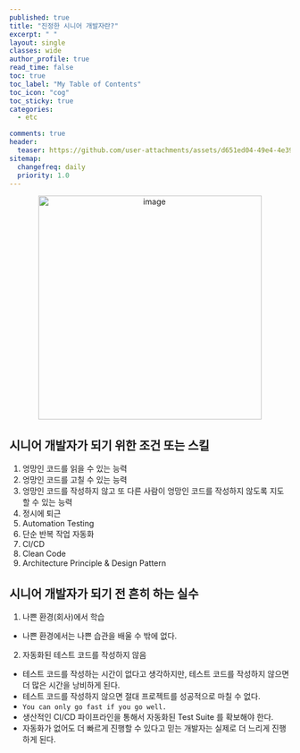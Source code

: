 ```yaml
---
published: true
title: "진정한 시니어 개발자란?"
excerpt: " "
layout: single
classes: wide
author_profile: true
read_time: false
toc: true
toc_label: "My Table of Contents"
toc_icon: "cog"
toc_sticky: true
categories:
  - etc

comments: true
header:
  teaser: https://github.com/user-attachments/assets/d651ed04-49e4-4e39-9379-f69a6dd8d031
sitemap:
  changefreq: daily
  priority: 1.0
---
```


<div align="center">
<img width="400" alt="image" src="https://github.com/user-attachments/assets/d651ed04-49e4-4e39-9379-f69a6dd8d031">
</div>


## 시니어 개발자가 되기 위한 조건 또는 스킬

1. 엉망인 코드를 읽을 수 있는 능력
2. 엉망인 코드를 고칠 수 있는 능력
3. 엉망인 코드를 작성하지 않고 또 다른 사람이 엉망인 코드를 작성하지 않도록 지도할 수 있는 능력
4. 정시에 퇴근
5. Automation Testing
6. 단순 반복 작업 자동화
7. CI/CD
8. Clean Code
9. Architecture Principle & Design Pattern

## 시니어 개발자가 되기 전 흔히 하는 실수

1. 나쁜 환경(회사)에서 학습
 - 나쁜 환경에서는 나쁜 습관을 배울 수 밖에 없다.
2. 자동화된 테스트 코드를 작성하지 않음
 - 테스트 코드를 작성하는 시간이 없다고 생각하지만, 테스트 코드를 작성하지 않으면 더 많은 시간을 낭비하게 된다.
 - 테스트 코드를 작성하지 않으면 절대 프로젝트를 성공적으로 마칠 수 없다.
 - `You can only go fast if you go well.`
 - 생산적인 CI/CD 파이프라인을 통해서 자동화된 Test Suite 를 확보해야 한다.
 - 자동화가 없어도 더 빠르게 진행할 수 있다고 믿는 개발자는 실제로 더 느리게 진행하게 된다.